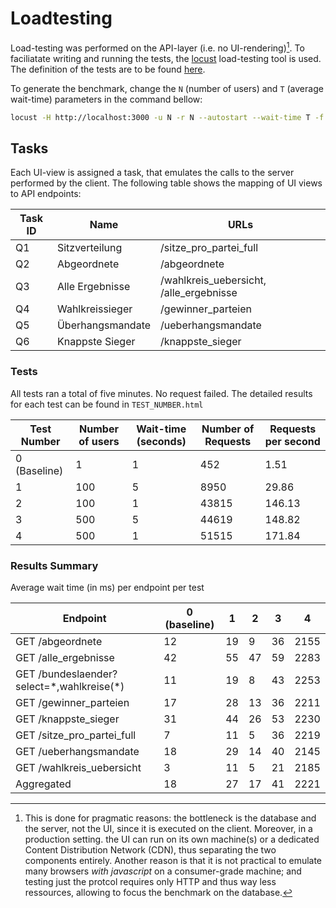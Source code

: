 # Loadtesting
Load-testing was performed on the API-layer (i.e. no UI-rendering)[^1]. To
faciliatate writing and running the tests, the [locust](https://locust.io/)
load-testing tool is used. The definition of the tests are to be found [here](load-tester.py).

To generate the benchmark, change the `N` (number of users) and `T` (average
wait-time) parameters in the command bellow:
``` sh
locust -H http://localhost:3000 -u N -r N --autostart --wait-time T -f load-tester.py
```

## Tasks
Each UI-view is assigned a task, that emulates the calls to the server performed
by the client. The following table shows the mapping of UI views to API
endpoints:

| Task ID | Name             | URLs                                    |
|---------|------------------|-----------------------------------------|
| Q1      | Sitzverteilung   | /sitze_pro_partei_full                  |
| Q2      | Abgeordnete      | /abgeordnete                            |
| Q3      | Alle Ergebnisse  | /wahlkreis_uebersicht, /alle_ergebnisse |
| Q4      | Wahlkreissieger  | /gewinner_parteien                      |
| Q5      | Überhangsmandate | /ueberhangsmandate                      |
| Q6      | Knappste Sieger  | /knappste_sieger                        |

### Tests
All tests ran a total of five minutes. No request failed. The detailed results
for each test can be found in `TEST_NUMBER.html`

| Test Number  | Number of users | Wait-time (seconds) | Number of Requests | Requests per second |
|--------------|-----------------|---------------------|--------------------|---------------------|
| 0 (Baseline) | 1               | 1                   | 452                | 1.51                |
| 1            | 100             | 5                   | 8950               | 29.86               |
| 2            | 100             | 1                   | 43815              | 146.13              |
| 3            | 500             | 5                   | 44619              | 148.82              |
| 4            | 500             | 1                   | 51515              | 171.84              |

### Results Summary
Average wait time (in ms) per endpoint per test

| Endpoint                                    | 0 (baseline) | 1  | 2  | 3  | 4    |
|---------------------------------------------|--------------|----|----|----|------|
| GET /abgeordnete                            | 12           | 19 | 9  | 36 | 2155 |
| GET /alle_ergebnisse                        | 42           | 55 | 47 | 59 | 2283 |
| GET /bundeslaender?select=\*,wahlkreise(\*) | 11           | 19 | 8  | 43 | 2253 |
| GET /gewinner_parteien                      | 17           | 28 | 13 | 36 | 2211 |
| GET /knappste_sieger                        | 31           | 44 | 26 | 53 | 2230 |
| GET /sitze_pro_partei_full                  | 7            | 11 | 5  | 36 | 2219 |
| GET /ueberhangsmandate                      | 18           | 29 | 14 | 40 | 2145 |
| GET /wahlkreis_uebersicht                   | 3            | 11 | 5  | 21 | 2185 |
| Aggregated                                  | 18           | 27 | 17 | 41 | 2221 |


[^1]: This is done for pragmatic reasons: the bottleneck is the database and the
    server, not the UI, since it is executed on the client. Moreover, in a
    production setting. the UI can run on its own machine(s) or a dedicated
    Content Distribution Network (CDN), thus separating the two components
    entirely. Another reason is that it is not practical to emulate many
    browsers *with javascript* on a consumer-grade machine; and testing just the
    protcol requires only HTTP and thus way less ressources, allowing to focus
    the benchmark on the database.
